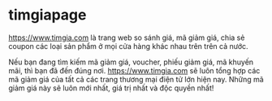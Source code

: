 # timgiapage
https://www.timgia.com là trang web so sánh giá, mã giảm giá, chia sẻ coupon các loại sản phẩm ở mọi cửa hàng khác nhau trên trên cả nước.

Nếu bạn đang tìm kiếm mã giảm giá, voucher, phiếu giảm giá, mã khuyến mãi, thì bạn đã đến đúng nơi. https://www.timgia.com sẽ luôn tổng hợp các mã giảm giá của tất cả các trang thương mại điện tử lớn hiện nay. Những mã giảm giá này sẽ luôn mới nhất, giá trị nhất và độc quyền nhất!
